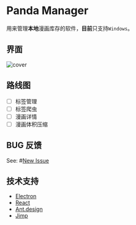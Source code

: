 # Panda Manager

用来管理**本地**漫画库存的软件，**目前**只支持`Windows`。

## 界面

![cover](https://user-images.githubusercontent.com/7752883/87851761-7bbec580-c92e-11ea-83cc-52c986d9e17f.jpg)

## 路线图

- [ ] 标签管理
- [ ] 标签爬虫
- [ ] 漫画详情
- [ ] 漫画体积压缩

## BUG 反馈

See: #[New Issue](https://github.com/xiaoboost/panda-manager/issues/new)

## 技术支持

* [Electron](https://github.com/electron/electron)
* [React](https://github.com/facebook/react)
* [Ant.design](https://github.com/ant-design/ant-design)
* [Jimp](https://github.com/oliver-moran/jimp)
